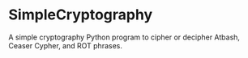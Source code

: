 # SimpleCryptography
A simple cryptography Python program to cipher or decipher Atbash, Ceaser Cypher, and ROT phrases.
